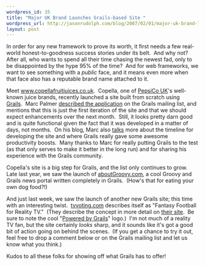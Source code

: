 ```yaml
--- 
wordpress_id: 35
title: "Major UK Brand Launches Grails-based Site "
wordpress_url: http://jasonrudolph.com/blog/2007/02/01/major-uk-brand-launches-grails-based-site/
layout: post
---
```

<p>In order for any new framework to prove its worth, it first needs a few real-world honest-to-goodness success stories under its belt.&nbsp; And why not?&nbsp; After all, who wants to spend all their time chasing the newest fad, only to be disappointed by the hype 95% of the time?&nbsp; And for web frameworks, we want to see something with a <em>public</em> face, and it means even more when that face also has a reputable brand name attached to it.&nbsp;</p> <p>Meet <a href="http://www.copellafruitjuices.co.uk/" rel="nofollow" target="_top">www.copellafruitjuices.co.uk</a>.&nbsp; Copella, one of <a href="http://www.pepsi.co.uk/">PepsiCo UK</a>&#39;s well-known juice brands, recently launched a site built from scratch using <a href="http://grails.org">Grails</a>.&nbsp; Marc Palmer <a href="http://www.nabble.com/Major-UK-brand-launches-Grails-based-site-tf3081890.html">described the application</a>  on the Grails mailing list, and mentions that this is just the first iteration of the site and that we should expect enhancements over the next month.&nbsp; Still, it looks pretty darn good and is quite functional given the fact that it was developed in a matter of days, not months.&nbsp; On his blog, Marc also <a href="http://www.anyware.co.uk/2005/2007/02/01/grails-04-rock-your-socks-off/">talks</a>  more about the timeline for developing the site and where Grails really gave some awesome productivity boosts.&nbsp; Many thanks to Marc for really putting Grails to the test (as that only serves to make it better in the long run) and for sharing his experience with the Grails community.</p> <p>Copella&#39;s site is a big step for Grails, and the list only continues to grow.&nbsp; Late last year, we saw the launch of <a href="http://aboutGroovy.com">aboutGroovy.com</a>, a cool Groovy and Grails news portal written completely in Grails.&nbsp; (How&#39;s that for eating your own dog food?!)&nbsp;</p> <p>And just last week, we saw the launch of another new Grails site; this time with an interesting twist.&nbsp; <a href="http://tvvoting.com">tvvoting.com</a>  describes itself as &quot;Fantasy Football for Reality TV.&quot;&nbsp; (They describe the concept in more detail on <a href="http://tvvoting.com/home/aboutus">their site</a>.&nbsp; Be sure to note the cool &quot;<a href="http://tvvoting.com/images/grails_button.gif">Powered by Grails</a>&quot; logo.)&nbsp; I&#39;m not much of a reality TV fan, but the site certainly <em>looks</em> sharp, and it sounds like it&#39;s got a good bit of action going on behind the scenes.&nbsp; (If you get a chance to try it out, feel free to drop a comment below or on the Grails mailing list and let us know what you think.)</p> <p>Kudos to all these folks for showing off what Grails has to offer!&nbsp;</p>
